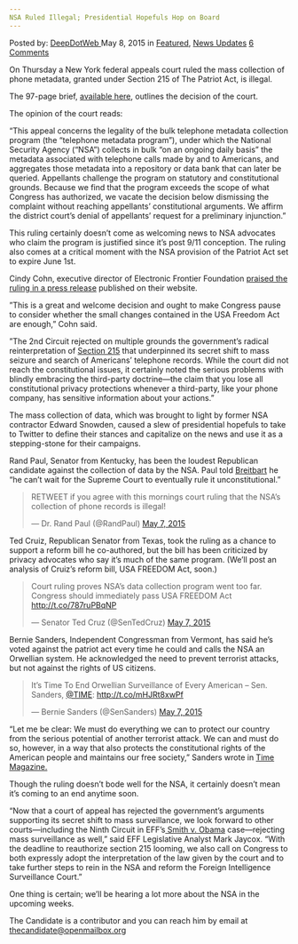 ```yaml
---
NSA Ruled Illegal; Presidential Hopefuls Hop on Board
---
```

<article class="post-listing post-10225 post type-post status-publish format-standard has-post-thumbnail hentry category-deepdot-news category-news-updates tag-board tag-hop tag-hopefuls tag-illegal tag-nsa tag-presidential tag-ruled">
    <div class="post-inner">
        <span>Posted by: <a href="https://www.deepdotweb.com/author/admin/" title="">DeepDotWeb </a></span>
    <span>May 8, 2015</span>
    <span>in <a href="https://www.deepdotweb.com/category/deepdot-news/" rel="category tag">Featured</a>, <a href="https://www.deepdotweb.com/category/news-updates/" rel="category tag">News Updates</a></span>
    <span><a href="https://www.deepdotweb.com/2015/05/08/nsa-ruled-illegal-presidential-hopefuls-hop-on-board/#comments">6 Comments</a></span>
    </p>
    <div class="clear"></div>
    <div class="entry">
    <p><span class="aBn" tabindex="0" data-term="goog_98097150"><span class="aQJ">On Thursday</span></span> a New York federal appeals court ruled the mass collection of phone metadata, granted under Section 215 of The Patriot Act, is illegal.</p>
    <p>The 97-page brief, <a href="http://pdfserver.amlaw.com/nlj/NSA_ca2_20150507.pdf" target="_blank">available here</a>, outlines the decision of the court.</p>
    <p>The opinion of the court reads:</p>
    <p>“This appeal concerns the legality of the bulk telephone metadata collection program (the “telephone metadata program”), under which the National Security Agency (“NSA”) collects in bulk “on an ongoing daily basis” the metadata associated with telephone calls made by and to Americans, and aggregates those metadata into a repository or data bank that can later be queried. Appellants challenge the program on statutory and constitutional grounds. Because we find that the program exceeds the scope of what Congress has authorized, we vacate the decision below dismissing the complaint without reaching appellants’ constitutional arguments. We affirm the district court’s denial of appellants’ request for a preliminary injunction.”</p>
    <p>This ruling certainly doesn’t come as welcoming news to NSA advocates who claim the program is justified since it’s post 9/11 conception. The ruling also comes at a critical moment with the NSA provision of the Patriot Act set to expire <span class="aBn" tabindex="0" data-term="goog_98097151"><span class="aQJ">June 1st</span></span>.</p>
    <p>Cindy Cohn, executive director of Electronic Frontier Foundation <a href="https://www.eff.org/press/releases/eff-hails-court-ruling-rejecting-nsa-bulk-collection-americans-phone-records" target="_blank">praised the ruling in a press release</a> published on their website.</p>
    <p>&#8221;This is a great and welcome decision and ought to make Congress pause to consider whether the small changes contained in the USA Freedom Act are enough,&#8221; Cohn said.</p>
    <p>&#8221;The 2nd Circuit rejected on multiple grounds the government&#8217;s radical reinterpretation of <a href="https://www.eff.org/deeplinks/2015/05/diverse-groups-stand-united-against-plan-reauthorize-section-215-patriot-act" target="_blank">Section 215</a> that underpinned its secret shift to mass seizure and search of Americans&#8217; telephone records. While the court did not reach the constitutional issues, it certainly noted the serious problems with blindly embracing the third-party doctrine—the claim that you lose all constitutional privacy protections whenever a third-party, like your phone company, has sensitive information about your actions.&#8221;</p>
    <p>The mass collection of data, which was brought to light by former NSA contractor Edward Snowden, caused a slew of presidential hopefuls to take to Twitter to define their stances and capitalize on the news and use it as a stepping-stone for their campaigns.</p>
    <p>Rand Paul, Senator from Kentucky, has been the loudest Republican candidate against the collection of data by the NSA. Paul told <a href="http://www.breitbart.com/big-government/2015/05/07/exclusive-rand-paul-were-going-to-take-nsa-all-the-way-to-supreme-court-and-win/" target="_blank">Breitbart</a> he “he can’t wait for the Supreme Court to eventually rule it unconstitutional.”</p>
    <blockquote class="twitter-tweet" lang="en">
    <p dir="ltr" lang="en">RETWEET if you agree with this mornings court ruling that the NSA&#8217;s collection of phone records is illegal!</p>
    <p>— Dr. Rand Paul (@RandPaul) <a href="https://twitter.com/RandPaul/status/596311320019935234">May 7, 2015</a></p></blockquote>
    <p><script src="//platform.twitter.com/widgets.js" async="" charset="utf-8"></script>Ted Cruiz, Republican Senator from Texas, took the ruling as a chance to support a reform bill he co-authored, but the bill has been criticized by privacy advocates who say it’s much of the same program. (We’ll post an analysis of Cruiz’s reform bill, USA FREEDOM Act, soon.) </p>
    <blockquote class="twitter-tweet" lang="en"><p>
    Court ruling proves NSA&#8217;s data collection program went too far. Congress should immediately pass USA FREEDOM Act <a href="http://t.co/787ruPBqNP">http://t.co/787ruPBqNP</a></p>
    <p>— Senator Ted Cruz (@SenTedCruz) <a href="https://twitter.com/SenTedCruz/status/596372060412182528">May 7, 2015</a>
    </p></blockquote>
    <p><script src="//platform.twitter.com/widgets.js" async="" charset="utf-8"></script></p>
    <p>Bernie Sanders, Independent Congressman from Vermont, has said he’s voted against the patriot act every time he could and calls the NSA an Orwellian system. He acknowledged the need to prevent terrorist attacks, but not against the rights of US citizens.</p>
    <blockquote class="twitter-tweet" lang="en">
    <p dir="ltr" lang="en">It’s Time To End Orwellian Surveillance of Every American &#8211; Sen. Sanders, <a href="https://twitter.com/TIME">@TIME</a>: <a href="http://t.co/mHJRt8xwPf">http://t.co/mHJRt8xwPf</a></p>
    <p>— Bernie Sanders (@SenSanders) <a href="https://twitter.com/SenSanders/status/596402456650735616">May 7, 2015</a></p></blockquote>
    <p><script src="//platform.twitter.com/widgets.js" async="" charset="utf-8"></script></p>
    <p>“Let me be clear: We must do everything we can to protect our country from the serious potential of another terrorist attack. We can and must do so, however, in a way that also protects the constitutional rights of the American people and maintains our free society,” Sanders wrote in <a href="http://time.com/3850839/bernie-sanders-usa-patriot-act/" target="_blank">Time Magazine.</a></p>
    <p>Though the ruling doesn’t bode well for the NSA, it certainly doesn’t mean it’s coming to an end anytime soon.</p>
    <p>&#8220;Now that a court of appeal has rejected the government&#8217;s arguments supporting its secret shift to mass surveillance, we look forward to other courts—including the Ninth Circuit in EFF&#8217;s<a href="https://www.eff.org/cases/smith-v-obama" target="_blank"> Smith v. Obama</a> case—rejecting mass surveillance as well,&#8221; said EFF Legislative Analyst Mark Jaycox. &#8220;With the deadline to reauthorize section 215 looming, we also call on Congress to both expressly adopt the interpretation of the law given by the court and to take further steps to rein in the NSA and reform the Foreign Intelligence Surveillance Court.&#8221;</p>
    <p>One thing is certain; we’ll be hearing a lot more about the NSA in the upcoming weeks.</p>
    <p>The Candidate is a contributor and you can reach him by email at <a href="mailto:thecandidate@openmailbox.org" target="_blank">thecandidate@openmailbox.org</a></p>
    </div>
    <span style="display:none"><a href="https://www.deepdotweb.com/tag/board/" rel="tag">board</a> <a href="https://www.deepdotweb.com/tag/hop/" rel="tag">hop</a> <a href="https://www.deepdotweb.com/tag/hopefuls/" rel="tag">hopefuls</a> <a href="https://www.deepdotweb.com/tag/illegal/" rel="tag">illegal</a> <a href="https://www.deepdotweb.com/tag/nsa/" rel="tag">nsa</a> <a href="https://www.deepdotweb.com/tag/presidential/" rel="tag">presidential</a> <a href="https://www.deepdotweb.com/tag/ruled/" rel="tag">ruled</a></span> <span style="display:none" class="updated">2015-05-08</span>
    <div style="display:none" class="vcard author" itemprop="author" itemscope itemtype="http://schema.org/Person"><strong class="fn" itemprop="name"><a href="https://www.deepdotweb.com/author/admin/" title="Posts by DeepDotWeb" rel="author">DeepDotWeb</a></strong></div>
    </div>
</article>

